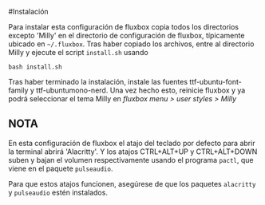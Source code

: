 #Instalación

Para instalar esta configuración de fluxbox copia todos los directorios excepto 'Milly' en el directorio de configuración de fluxbox, típicamente ubicado en `~/.fluxbox`.
Tras haber copiado los archivos, entre al directorio Milly y ejecute el script `install.sh` usando
```
bash install.sh
```
Tras haber terminado la instalación, instale las fuentes ttf-ubuntu-font-family y ttf-ubuntumono-nerd.
Una vez hecho esto, reinicie fluxbox y ya podrá seleccionar el tema Milly en *fluxbox menu > user styles > Milly*

## NOTA
En esta configuración de fluxbox el atajo del teclado por defecto para abrir la terminal abrirá 'Alacritty'. Y los atajos CTRL+ALT+UP y CTRL+ALT+DOWN suben y bajan el volumen respectivamente usando el programa `pactl`, que viene en el paquete `pulseaudio`.

Para que estos atajos funcionen, asegúrese de que los paquetes `alacritty` y `pulseaudio` estén instalados.

